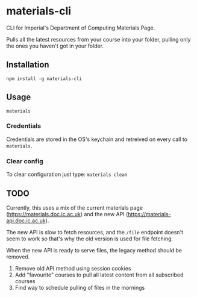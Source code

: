 # materials-cli

CLI for Imperial's Department of Computing Materials Page.

Pulls all the latest resources from your course into your folder, pulling only the ones you haven't got in your folder.

## Installation

`npm install -g materials-cli`

## Usage

`materials`

### Credentials

Credentials are stored in the OS's keychain and retreived on every call to `materials`.

### Clear config

To clear configuration just type: `materials clean`


## TODO

Currently, this uses a mix of the current materials page (https://materials.doc.ic.ac.uk) and the new API (https://materials-api.doc.ic.ac.uk).

The new API is slow to fetch resources, and the `/file` endpoint doesn't seem to work so that's why the old version is used for file fetching.

When the new API is ready to serve files, the legacy method should be removed.

1. Remove old API method using session cookies
2. Add "favourite" courses to pull all latest content from all subscribed courses
3. Find way to schedule pulling of files in the mornings
